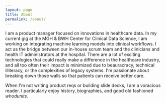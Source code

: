 ```yaml
---
layout: page
title: About
permalink: /about/
---
```


I am a product manager focused on innovations in healthcare data. In my current gig at the MGH & BWH Center for Clinical Data Science, I am working on integrating machine learning models into clinical workflows. I act as the bridge between our in-house scrum team and the clinicians and health IT administrators at the hospital. There are a lot of exciting technologies that could really make a difference in the healthcare industry, and all too often their impact is minimized due to beauracracy, technical illiteracy, or the complexities of legacy systems. I'm passionate about breaking down those walls so that patients can receive better care.

When I'm not writing product reqs or building slide decks, I am a voracious reader. I particularly enjoy history, biographies, and good old fashioned *whodunits*.
